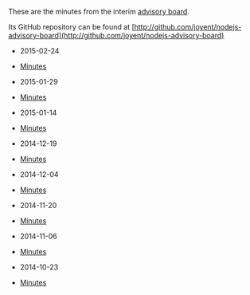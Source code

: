 These are the minutes from the interim [advisory
board](https://www.joyent.com/blog/node-js-advisory-board).

Its GitHub repository can be found at
[http://github.com/joyent/nodejs-advisory-board](http://github.com/joyent/nodejs-advisory-board)

 * 2015-02-24
  - [Minutes](2015-02-24/minutes.html)
 * 2015-01-29
  - [Minutes](2015-01-29/minutes.html)
 * 2015-01-14
  - [Minutes](2015-01-14/minutes.html)
 * 2014-12-19
  - [Minutes](2014-12-19/minutes.html)
 * 2014-12-04
  - [Minutes](2014-12-04/minutes.html)
 * 2014-11-20
  - [Minutes](2014-11-20/minutes.html)
 * 2014-11-06
  - [Minutes](2014-11-06/minutes.html)
 * 2014-10-23
  - [Minutes](2014-10-23/minutes.html)
